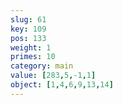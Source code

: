 ```yaml
---
slug: 61
key: 109
pos: 133
weight: 1
primes: 10
category: main
value: [283,5,-1,1]
object: [1,4,6,9,13,14]
---
```

